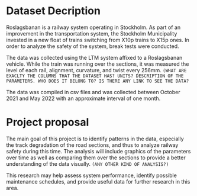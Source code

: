 # Dataset Decription
Roslagsbanan is a railway system operating in Stockholm. As part of an improvement in the transportation system, the Stockholm Municipality invested in a new float of trains switching from X10p trains to X15p ones. In order to analyze the safety of the system, break tests were conducted. 

The data was collected using the LTM system affixed to a Roslagsbanan vehicle. While the train was running over the sections, it was measured the level of each rail, alignment, curvature, and twist every 256mm. `(WHAT ARE EXACLTY THE COLUMNS THAT THE DATASET HAS? UNITS? DESCRIPTION OF THE PARAMETERS. WHO DOES IT BELONG TO? IS THERE ANY LINK TO SEE THE DATA?` 

The data was compiled in csv files and was collected between October 2021 and May 2022 with an approximate interval of one month.

# Project proposal
The main goal of this project is to identify patterns in the data, especially the track degradation of the road sections, and thus to analyze railway safety during this time. The analysis will include graphics of the parameters over time as well as comparing them over the sections to provide a better understanding of the data visually. `(ANY OTHER KIND OF ANALYSIS?)`

This research may help assess system performance, identify possible maintenance schedules, and provide useful data for further research in this area.